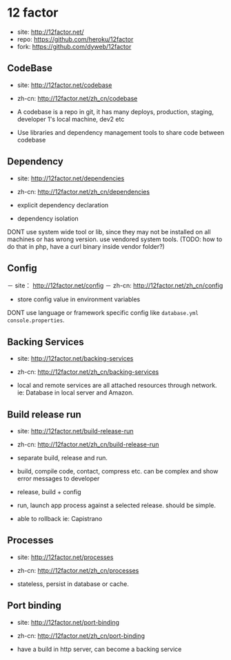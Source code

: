 # 12 factor

- site: http://12factor.net/
- repo: https://github.com/heroku/12factor
- fork: https://github.com/dyweb/12factor

## CodeBase 

- site: http://12factor.net/codebase
- zh-cn: http://12factor.net/zh_cn/codebase

- A codebase is a repo in git, it has many deploys, production, staging, developer 1's local machine, dev2 etc
- Use libraries and dependency management tools to share code between codebase

## Dependency

- site: http://12factor.net/dependencies
- zh-cn: http://12factor.net/zh_cn/dependencies

- explicit dependency declaration 
- dependency isolation

DONT use system wide tool or lib, since they may not be installed on all machines or has wrong version. use vendored system tools.
(TODO: how to do that in php, have a curl binary inside vendor folder?)


## Config

－ site： http://12factor.net/config
－ zh-cn: http://12factor.net/zh_cn/config

- store config value in environment variables

DONT use language or framework specific config like `database.yml` `console.properties`. 

## Backing Services

- site: http://12factor.net/backing-services
- zh-cn: http://12factor.net/zh_cn/backing-services

- local and remote services are all attached resources through network. ie: Database in local server and Amazon. 

## Build release run

- site: http://12factor.net/build-release-run
- zh-cn: http://12factor.net/zh_cn/build-release-run

- separate build, release and run. 
- build, compile code, contact, compress etc. can be complex and show error messages to developer
- release, build + config
- run, launch app process against a selected release. should be simple.
- able to rollback ie: Capistrano 

## Processes

- site: http://12factor.net/processes
- zh-cn: http://12factor.net/zh_cn/processes

- stateless, persist in database or cache. 

## Port binding

- site: http://12factor.net/port-binding
- zh-cn: http://12factor.net/zh_cn/port-binding

- have a build in http server, can become a backing service